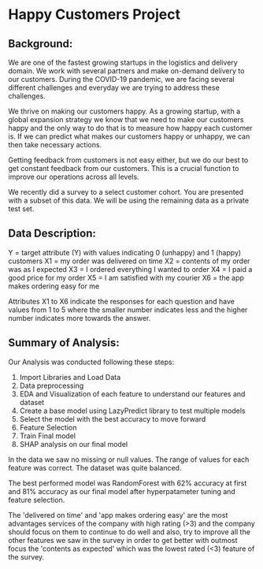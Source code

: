 # Happy Customers Project

## Background:

We are one of the fastest growing startups in the logistics and delivery domain. We work with several partners and make on-demand delivery to our customers. During the COVID-19 pandemic, we are facing several different challenges and everyday we are trying to address these challenges.

We thrive on making our customers happy. As a growing startup, with a global expansion strategy we know that we need to make our customers happy and the only way to do that is to measure how happy each customer is. If we can predict what makes our customers happy or unhappy, we can then take necessary actions.

Getting feedback from customers is not easy either, but we do our best to get constant feedback from our customers. This is a crucial function to improve our operations across all levels.

We recently did a survey to a select customer cohort. You are presented with a subset of this data. We will be using the remaining data as a private test set.

## Data Description:

Y = target attribute (Y) with values indicating 0 (unhappy) and 1 (happy) customers
X1 = my order was delivered on time
X2 = contents of my order was as I expected
X3 = I ordered everything I wanted to order
X4 = I paid a good price for my order
X5 = I am satisfied with my courier
X6 = the app makes ordering easy for me

Attributes X1 to X6 indicate the responses for each question and have values from 1 to 5 where the smaller number indicates less and the higher number indicates more towards the answer.

## Summary of Analysis:

Our Analysis was conducted following these steps:

1) Import Libraries and Load Data
2) Data preprocessing
3) EDA and Visualization of each feature to understand our features and dataset
4) Create a base model using LazyPredict library to test multiple models
5) Select the model with the best accuracy to move forward
6) Feature Selection
7) Train Final model
8) SHAP analysis on our final model

In the data we saw no missing or null values. The range of values for each feature was correct. The dataset was quite balanced.

The best performed model was RandomForest with 62% accuracy at first and 81% accuracy as our final model after hyperpatameter tuning and feature selection.

The 'delivered on time' and 'app makes ordering easy' are the most advantages services of the company with high rating (>3) and the company should focus on them to continue to do well and also,
try to improve all the other features we saw in the survey in order to get better with outmost focus the 'contents as expected' which was the lowest rated (<3) feature of the survey.
